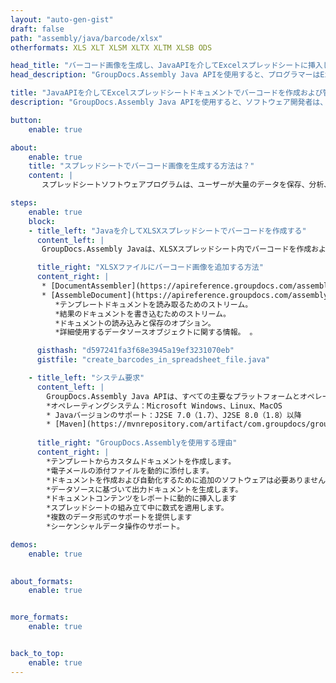 ```yaml
---
layout: "auto-gen-gist"
draft: false
path: "assembly/java/barcode/xlsx"
otherformats: XLS XLT XLSM XLTX XLTM XLSB ODS 

head_title: "バーコード画像を生成し、JavaAPIを介してExcelスプレッドシートに挿入します"
head_description: "GroupDocs.Assembly Java APIを使用すると、プログラマーはExcel（XLS、XLT、XLSX、XLSM、XLTX、XLTM、XLSB）スプレッドシートドキュメント内でバーコード画像を生成および追加できます。"

title: "JavaAPIを介してExcelスプレッドシートドキュメントでバーコードを作成および管理する"
description: "GroupDocs.Assembly Java APIを使用すると、ソフトウェア開発者は、JavaおよびJSPアプリ内のExcelスプレッドシートドキュメントでバーコードをプログラムで生成および管理できます。"

button:
    enable: true

about:
    enable: true
    title: "スプレッドシートでバーコード画像を生成する方法は？"
    content: |
       スプレッドシートソフトウェアプログラムは、ユーザーが大量のデータを保存、分析、およびレポートできるようにする便利なツールです。 GroupDocs.Assemblyは、ソフトウェア開発者がExcelスプレッドシート内でバーコード画像を簡単に作成、整理、および印刷できるようにする優れたJavaAPIです。バーコードは、在庫システムに速度と正確さをもたらす機械可読情報を格納するデジタルコードです。 GroupDocs.Assembly Java APIを使用すると、Microsoft Excelスプレッドシート内で、パーソナライズされたテキスト、外観、およびさまざまなエンコードタイプを使用して、多数の1Dおよび2Dバーコード画像をプログラムで描画できます。 APIを使用すると、ユーザーはバーコードを簡単に管理でき、外部ソフトウェアやサードパーティのツールをインストールする必要もありません。バーコード画像サイズの変更、前景色と背景色の設定、フォントサイズの調整、バーコード画像の解像度調整、バーコードテキストの自動修正などの機能をサポートしています。 

steps:
    enable: true
    block:
    - title_left: "Javaを介してXLSXスプレッドシートでバーコードを作成する"
      content_left: |
       GroupDocs.Assembly Javaは、XLSXスプレッドシート内でバーコードを作成および管理するための完全なサポートを提供します。次のJavaコードは、MicrosoftExcelスプレッドシートドキュメント内にバーコード画像を作成して挿入する方法を示しています。 

      title_right: "XLSXファイルにバーコード画像を追加する方法"
      content_right: |
       * [DocumentAssembler](https://apireference.groupdocs.com/assembly/java/com.groupdocs.assembly/DocumentAssembler)のインスタンスを作成します 
       * [AssembleDocument](https://apireference.groupdocs.com/assembly/java/com.groupdocs.assembly/DocumentAssembler#assembleDocument-java.io.InputStream-java.io.OutputStream-com.groupdocs.assembly.DataSourceInfoを呼び出します。 ..-)次のパラメータを使用するメソッド
          *テンプレートドキュメントを読み取るためのストリーム。
          *結果のドキュメントを書き込むためのストリーム。
          *ドキュメントの読み込みと保存のオプション。
          *詳細使用するデータソースオブジェクトに関する情報。 。

      gisthash: "d597241fa3f68e3945a19ef3231070eb"
      gistfile: "create_barcodes_in_spreadsheet_file.java"

    - title_left: "システム要求"
      content_left: |
        GroupDocs.Assembly Java APIは、すべての主要なプラットフォームとオペレーティングシステムでサポートされています。 Microsoft Word、Excel、PowerPoint、Outlook、OpenOffice、その他50以上の形式でドキュメントを生成できます。完全なシステム要件ガイドについては、[システム要件](https://docs.groupdocs.com/assembly/java/system-requirements/)にアクセスしてください。以下のコードを実行する前に、次の前提条件がインストールされていることを確認してください。システム：
        *オペレーティングシステム：Microsoft Windows、Linux、MacOS
        * Javaバージョンのサポート：J2SE 7.0（1.7）、J2SE 8.0（1.8）以降
        * [Maven](https://mvnrepository.com/artifact/com.groupdocs/groupdocs-assembly/)から最新バージョンのGroupDocs.AssemblyJavaAPIを入手します。
        
      title_right: "GroupDocs.Assemblyを使用する理由"
      content_right: |
        *テンプレートからカスタムドキュメントを作成します。
        *電子メールの添付ファイルを動的に添付します。
        *ドキュメントを作成および自動化するために追加のソフトウェアは必要ありません。
        *データソースに基づいて出力ドキュメントを生成します。
        *ドキュメントコンテンツをレポートに動的に挿入します
        *スプレッドシートの組み立て中に数式を適用します。
        *複数のデータ形式のサポートを提供します
        *シーケンシャルデータ操作のサポート。 

demos:
    enable: true
        

about_formats:
    enable: true


more_formats:
    enable: true


back_to_top:
    enable: true
---
```

